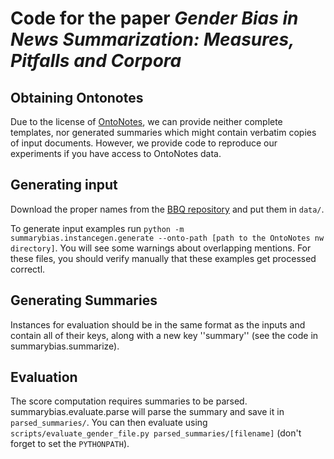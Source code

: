 # Code for the paper _Gender Bias in News Summarization: Measures, Pitfalls and Corpora_

## Obtaining Ontonotes

Due to the license of [OntoNotes](https://www.google.com/url?sa=t&rct=j&q=&esrc=s&source=web&cd=&ved=2ahUKEwjcs5KYj6uEAxXIh_0HHSvQDMQQFnoECBQQAQ&url=https%3A%2F%2Fcatalog.ldc.upenn.edu%2FLDC2013T19&usg=AOvVaw2ACE0tDhYedJ_nP8we1HPi&opi=89978449), we can provide neither complete templates, nor generated summaries which might contain verbatim copies of input documents. However, we provide code to reproduce our experiments if you have access to OntoNotes data.

## Generating input

Download the proper names from the [BBQ repository](https://github.com/nyu-mll/BBQ/blob/main/templates/vocabulary_proper_names.csv) and put them in ``data/``.

To generate input examples run ``python -m summarybias.instancegen.generate --onto-path [path to the OntoNotes nw directory]``.
You will see some warnings about overlapping mentions. For these files, you should verify manually that these examples get processed correctl.


## Generating Summaries

Instances for evaluation should be in the same format as the inputs and contain all of their keys, along with a new key ''summary'' (see the code in summarybias.summarize).

## Evaluation

The score computation requires summaries to be parsed. summarybias.evaluate.parse will parse the summary and save it in ``parsed_summaries/``. You can then evaluate using ``scripts/evaluate_gender_file.py parsed_summaries/[filename]`` (don't forget to set the ``PYTHONPATH``).